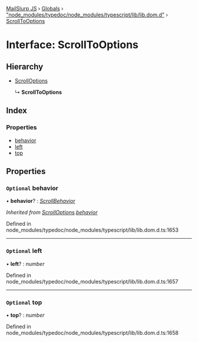 [MailSlurp JS](../README.md) › [Globals](../globals.md) › ["node_modules/typedoc/node_modules/typescript/lib/lib.dom.d"](../modules/_node_modules_typedoc_node_modules_typescript_lib_lib_dom_d_.md) › [ScrollToOptions](_node_modules_typedoc_node_modules_typescript_lib_lib_dom_d_.scrolltooptions.md)

# Interface: ScrollToOptions

## Hierarchy

* [ScrollOptions](_node_modules_typedoc_node_modules_typescript_lib_lib_dom_d_.scrolloptions.md)

  ↳ **ScrollToOptions**

## Index

### Properties

* [behavior](_node_modules_typedoc_node_modules_typescript_lib_lib_dom_d_.scrolltooptions.md#optional-behavior)
* [left](_node_modules_typedoc_node_modules_typescript_lib_lib_dom_d_.scrolltooptions.md#optional-left)
* [top](_node_modules_typedoc_node_modules_typescript_lib_lib_dom_d_.scrolltooptions.md#optional-top)

## Properties

### `Optional` behavior

• **behavior**? : *[ScrollBehavior](../modules/_node_modules_typedoc_node_modules_typescript_lib_lib_dom_d_.md#scrollbehavior)*

*Inherited from [ScrollOptions](_node_modules_typedoc_node_modules_typescript_lib_lib_dom_d_.scrolloptions.md).[behavior](_node_modules_typedoc_node_modules_typescript_lib_lib_dom_d_.scrolloptions.md#optional-behavior)*

Defined in node_modules/typedoc/node_modules/typescript/lib/lib.dom.d.ts:1653

___

### `Optional` left

• **left**? : *number*

Defined in node_modules/typedoc/node_modules/typescript/lib/lib.dom.d.ts:1657

___

### `Optional` top

• **top**? : *number*

Defined in node_modules/typedoc/node_modules/typescript/lib/lib.dom.d.ts:1658

